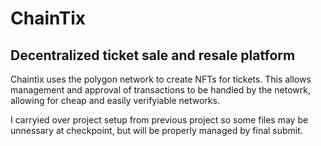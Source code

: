 # ChainTix
## Decentralized ticket sale and resale platform
Chaintix uses the polygon network to create NFTs for tickets. This allows management and approval of transactions to be handled by the netowrk, allowing for cheap and easily verifyiable networks. 

I carryied over project setup from previous project so some files may be unnessary at checkpoint, but will be properly managed by final submit.
